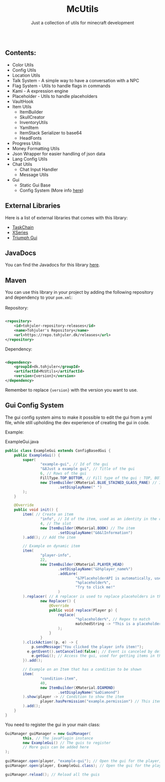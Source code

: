 <!--suppress HtmlDeprecatedAttribute -->
<h1 align="center">McUtils</h1>
<p align="center">Just a collection of utils for minecraft development </p>
<br/><br/>

## Contents:

- Color Utils
- Config Utils
- Location Utils
- Talk System - A simple way to have a conversation with a NPC
- Flag System - Utils to handle flags in commands
- Kami - A expression engine
- Placeholder - Utils to handle placeholders
- VaultHook
- Item Utils
    - ItemBuilder
    - SkullCreator
    - InventoryUtils
    - YamlItem
    - ItemStack Serializer to base64
    - HeadFonts
- Progress Utils
- Money Formatting Utils
- Json Wrapper for easier handling of json data
- Lang Config Utils
- Chat Utils
    - Chat Input Handler
    - Message Utils
- Gui
    - Static Gui Base
    - Config System (More info [here](#gui-config-system))

## External Libraries

Here is a list of external libraries that comes with this library:
- [TaskChain](https://github.com/aikar/TaskChain)
- [XSeries](https://github.com/CryptoMorin/XSeries)
- [Triumph Gui](https://github.com/TriumphTeam/triumph-gui)

## JavaDocs

You can find the Javadocs for this library [here](https://tohjuler.github.io/McUtils/).

## Maven

You can use this library in your project by adding the following repository and dependency to your `pom.xml`:
<br/>
<br/>
Repository:

```xml

<repository>
    <id>tohjuler-repository-releases</id>
    <name>Tohjuler's Repository</name>
    <url>https://repo.tohjuler.dk/releases</url>
</repository>
```

Dependency:

```xml

<dependency>
    <groupId>dk.tohjuler</groupId>
    <artifactId>McUtils</artifactId>
    <version>{version}</version>
</dependency>
```

Remember to replace `{version}` with the version you want to use.

## Gui Config System

The gui config system aims to make it possible to edit the gui from a yml file,
while still upholding the dev experience of creating the gui in code.

Example:

ExampleGui.java

```java
public class ExampleGui extends ConfigBasedGui {
    public ExampleGui() {
        super(
                "example-gui", // Id of the gui
                "&8Just a example gui", // Title of the gui
                6, // Rows of the gui
                FillType.TOP_BOTTOM, // Fill type of the gui : TOP, BOTTOM, TOP_BOTTOM, SIDES, AROUND, ALL, NONE
                new ItemBuilder(XMaterial.BLUE_STAINED_GLASS_PANE) // Item to fill the gui with
                        .setDisplayName(" ")
        );
    }

    @Override
    public void init() {
        item( // Create an item
                "info", // Id of the item, used as an identity in the config
                4, // The slot
                new ItemBuilder(XMaterial.BOOK) // The item
                        .setDisplayName("&6&lInformation")
        ).add(); // Add the item

        // Example on dynamic item
        item(
                "player-info",
                22,
                new ItemBuilder(XMaterial.PLAYER_HEAD)
                        .setDisplayName("&b%player_name%")
                        .addLore(
                                "&7PlaceholderAPI is automatically, used if it is installed on the server",
                                "%placeholder%",
                                "Try to click me!"
                        )
        ).replacer( // A replacer is used to replace placeholders in the item
                new Replacer() {
                    @Override
                    public void replace(Player p) {
                        replace(
                                "%placeholder%", // Regex to match
                                matchedString -> "This is a placeholder" // Function to replace the matched string
                        );
                    }
                }
        ).clickAction((p, e) -> {
            p.sendMessage("You clicked the player info item!");
          e.getEvent().setCancelled(false); // Event is canceled by default
            e.getGui(); // Access the gui, used for getting items in the gui or updating the gui
        }).add();

        // Example on an Item that has a condition to be shown
        item(
                "condition-item",
                40,
                new ItemBuilder(XMaterial.DIAMOND)
                        .setDisplayName("&aDiamond")
        ).show(player -> // Condition to show the item
                player.hasPermission("example.permission") // This item will only be shown if the player has the permission "example.permission"
        ).add();
    }
}
```

You need to register the gui in your main class:

```java
GuiManager guiManager = new GuiManager(
        this, // The javaPlugin instance
        new ExampleGui() // The guis to register
        // More guis can be added here
);
        
guiManager.open(player, "example-gui"); // Open the gui for the player, from a gui id
guiManager.open(player, ExampleGui.class); // Open the gui for the player, from a gui class

guiManager.reload(); // Reload all the guis
```

